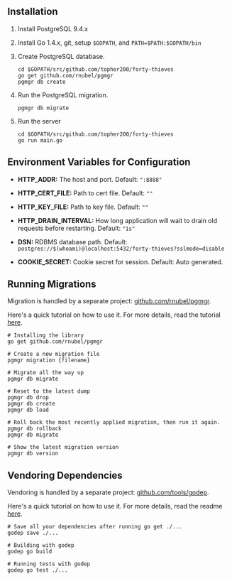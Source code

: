## Installation

1. Install PostgreSQL 9.4.x

2. Install Go 1.4.x, git, setup `$GOPATH`, and `PATH=$PATH:$GOPATH/bin`

3. Create PostgreSQL database.
    ```
    cd $GOPATH/src/github.com/topher200/forty-thieves
    go get github.com/rnubel/pgmgr
    pgmgr db create
    ```

4. Run the PostgreSQL migration.
    ```
    pgmgr db migrate
    ```

5. Run the server
    ```
    cd $GOPATH/src/github.com/topher200/forty-thieves
    go run main.go
    ```


## Environment Variables for Configuration

* **HTTP_ADDR:** The host and port. Default: `":8888"`

* **HTTP_CERT_FILE:** Path to cert file. Default: `""`

* **HTTP_KEY_FILE:** Path to key file. Default: `""`

* **HTTP_DRAIN_INTERVAL:** How long application will wait to drain old requests
    before restarting. Default: `"1s"`

* **DSN:** RDBMS database path. Default:
    `postgres://$(whoami)@localhost:5432/forty-thieves?sslmode=disable`

* **COOKIE_SECRET:** Cookie secret for session. Default: Auto generated.


## Running Migrations

Migration is handled by a separate project:
[github.com/rnubel/pgmgr](https://github.com/rnubel/pgmgr).

Here's a quick tutorial on how to use it. For more details, read the tutorial
[here](https://github.com/rnubel/pgmgr#usage).

```
# Installing the library
go get github.com/rnubel/pgmgr

# Create a new migration file
pgmgr migration {filename}

# Migrate all the way up
pgmgr db migrate

# Reset to the latest dump
pgmgr db drop
pgmgr db create
pgmgr db load

# Roll back the most recently applied migration, then run it again.
pgmgr db rollback
pgmgr db migrate

# Show the latest migration version
pgmgr db version
```


## Vendoring Dependencies

Vendoring is handled by a separate project:
[github.com/tools/godep](https://github.com/tools/godep).

Here's a quick tutorial on how to use it. For more details, read the readme
[here](https://github.com/tools/godep#godep).

```
# Save all your dependencies after running go get ./...
godep save ./...

# Building with godep
godep go build

# Running tests with godep
godep go test ./...
```

